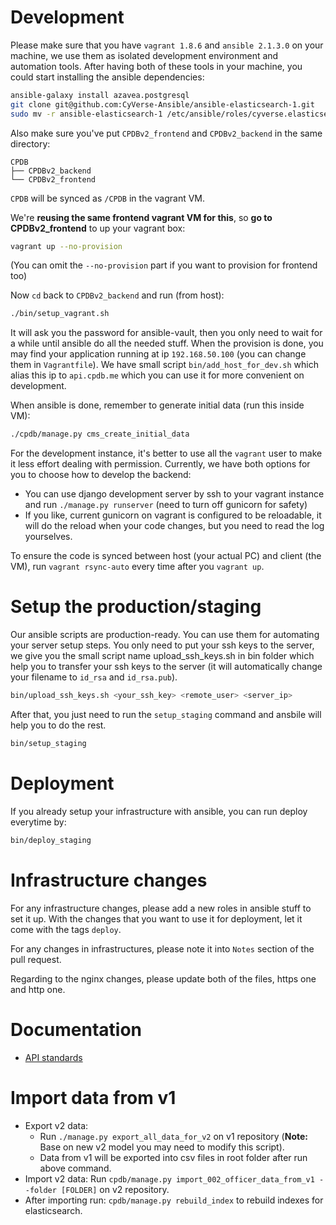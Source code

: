 


# Development

Please make sure that you have `vagrant 1.8.6` and `ansible 2.1.3.0` on your machine, we use them as isolated development environment and automation tools. After having both of these tools in your machine, you could start installing the ansible dependencies:

``` bash
ansible-galaxy install azavea.postgresql
git clone git@github.com:CyVerse-Ansible/ansible-elasticsearch-1.git
sudo mv -r ansible-elasticsearch-1 /etc/ansible/roles/cyverse.elasticsearch
```

Also make sure you've put `CPDBv2_frontend` and `CPDBv2_backend` in the same directory:

```
CPDB
├── CPDBv2_backend
└── CPDBv2_frontend
```

`CPDB` will be synced as `/CPDB` in the vagrant VM.

We're **reusing the same frontend vagrant VM for this**, so **go to CPDBv2_frontend** to up your vagrant box:

``` bash
vagrant up --no-provision
```

(You can omit the `--no-provision` part if you want to provision for frontend too)

Now `cd` back to `CPDBv2_backend` and run (from host):

```bash
./bin/setup_vagrant.sh
```

It will ask you the password for ansible-vault, then you only need to wait for a while until ansible do all the needed stuff. When the provision is done, you may find your application running at ip `192.168.50.100` (you can change them in `Vagrantfile`). We have small script `bin/add_host_for_dev.sh` which alias this ip to `api.cpdb.me` which you can use it for more convenient on development.

When ansible is done, remember to generate initial data (run this inside VM):

```bash
./cpdb/manage.py cms_create_initial_data
```

For the development instance, it's better to use all the `vagrant` user to make it less effort dealing with permission. Currently, we have both options for you to choose how to develop the backend:
- You can use django development server by ssh to your vagrant instance and run `./manage.py runserver` (need to turn off gunicorn for safety)
- If you like, current gunicorn on vagrant is configured to be reloadable, it will do the reload when your code changes, but you need to read the log yourselves.

To ensure the code is synced between host (your actual PC) and client (the VM), run `vagrant rsync-auto` every time after you `vagrant up`.

# Setup the production/staging

Our ansible scripts are production-ready. You can use them for automating your server setup steps. You only need to put your ssh keys to the server, we give you the small script name upload_ssh_keys.sh in bin folder which help you to transfer your ssh keys to the server (it will automatically change your filename to `id_rsa` and `id_rsa.pub`).

``` bash
bin/upload_ssh_keys.sh <your_ssh_key> <remote_user> <server_ip>
```

After that, you just need to run the `setup_staging` command and ansbile will help you to do the rest.
``` bash
bin/setup_staging
```

# Deployment

If you already setup your infrastructure with ansible, you can run deploy everytime by:

``` bash
bin/deploy_staging
```

# Infrastructure changes

For any infrastructure changes, please add a new roles in ansible stuff to set it up. With the changes that you want to use it for deployment, let it come with the tags `deploy`.

For any changes in infrastructures, please note it into `Notes` section of the pull request.

Regarding to the nginx changes, please update both of the files, https one and http one.

# Documentation
- [API standards](docs/api-standards.md)

# Import data from v1
- Export v2 data:
    + Run `./manage.py export_all_data_for_v2` on v1 repository (**Note:** Base on new v2 model you may need to modify this script).
    + Data from v1 will be exported into csv files in root folder after run above command.
- Import v2 data: Run `cpdb/manage.py import_002_officer_data_from_v1 --folder [FOLDER]` on v2 repository.
- After importing run: `cpdb/manage.py rebuild_index` to rebuild indexes for elasticsearch.

